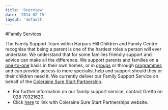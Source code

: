 ```yaml
---
title: 'Overview'
date: '2014-02-15'
layout: 'default'
---
```

#Family Services

The Family Support Team within Harpurs Hill Children and Family Centre recognise  that being a parent is one of the hardest roles a person will ever undertake.  We understand that for some families friendly support and advice can make all the difference. We support parents and families on a [one-to-one](/families/one-to-ones) basis in their own homes, or in [groups](/groups) or through [programmes](/families/programmes) and can provide access to more specialist help and support should they or their children need it.  We currently deliver our Family Support Service on behalf of the [Coleraine Sure Start Partnership](http://www.colerainesurestart.org.uk).

- For further information on our family support service, contact Gretta on 028 70321620.  
- Click [here](http://www.colerainesurestart.org.uk) to link with Coleraine Sure Start Partnerships website.  
